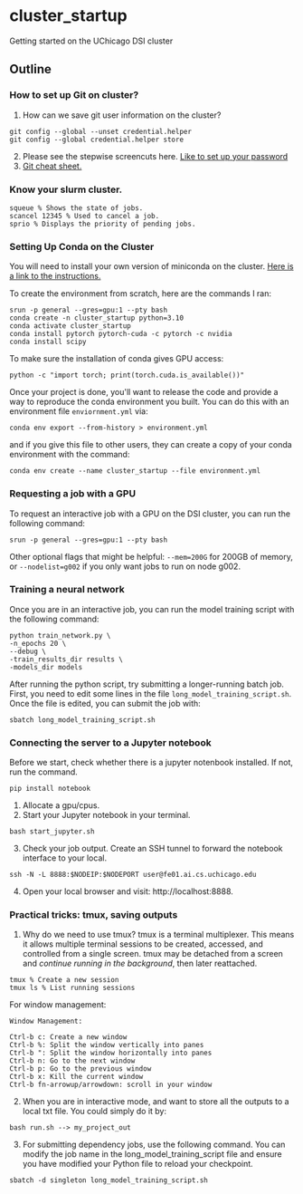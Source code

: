 # cluster_startup
Getting started on the UChicago DSI cluster


## Outline

### How to set up Git on cluster?
1. How can we save git user information on the cluster? 
```
git config --global --unset credential.helper
git config --global credential.helper store
```
2. Please see the stepwise screencuts here. [Like to set up your password](https://docs.google.com/document/d/13S4rIdJCzNqi_myG9TcjPyorI2n9IHbaqvS8Ao52R5Q/edit?usp=sharing)
3. [Git cheat sheet.](https://doabledanny.gumroad.com/l/git-commands-cheat-sheet-pdf)


### Know your slurm cluster.
```
squeue % Shows the state of jobs.
scancel 12345 % Used to cancel a job.
sprio % Displays the priority of pending jobs.
```

### Setting Up Conda on the Cluster

You will need to install your own version of miniconda on the cluster. [Here is a link to the instructions.](https://github.com/uchicago-dsi/core-facility-docs/blob/main/slurm.md#part-vi-install-conda-for-environment-management)


To create the environment from scratch, here are the commands I ran:
```
srun -p general --gres=gpu:1 --pty bash
conda create -n cluster_startup python=3.10
conda activate cluster_startup
conda install pytorch pytorch-cuda -c pytorch -c nvidia
conda install scipy
```

To make sure the installation of conda gives GPU access:
```
python -c "import torch; print(torch.cuda.is_available())"
```

Once your project is done, you'll want to release the code and provide a way to reproduce the conda environment you built. You can do this with an environment file `enviornment.yml` via:
```
conda env export --from-history > environment.yml
```
and if you give this file to other users, they can create a copy of your conda environment with the command:
```
conda env create --name cluster_startup --file environment.yml
```

### Requesting a job with a GPU

To request an interactive job with a GPU on the DSI cluster, you can run the following command:
```
srun -p general --gres=gpu:1 --pty bash
```
Other optional flags that might be helpful: `--mem=200G` for 200GB of memory, or `--nodelist=g002` if you only want jobs to run on node g002.

### Training a neural network

Once you are in an interactive job, you can run the model training script with the following command:

```
python train_network.py \
-n_epochs 20 \
--debug \
-train_results_dir results \
-models_dir models
```

After running the python script, try submitting a longer-running batch job. First, you need to edit some lines in the file `long_model_training_script.sh`. Once the file is edited, you can submit the job with:

```
sbatch long_model_training_script.sh
```

### Connecting the server to a Jupyter notebook
Before we start, check whether there is a jupyter notenbook installed. If not, run the command.
```
pip install notebook
```

1. Allocate a gpu/cpus.
2. Start your Jupyter notebook in your terminal.
```
bash start_jupyter.sh
```
3. Check your job output. Create an SSH tunnel to forward the notebook interface to your local.
```
ssh -N -L 8888:$NODEIP:$NODEPORT user@fe01.ai.cs.uchicago.edu
```
4. Open your local browser and visit: http://localhost:8888.

### Practical tricks: tmux, saving outputs
1. Why do we need to use tmux? tmux is a terminal multiplexer. This means it allows multiple terminal sessions to be created, accessed, and controlled from a single screen. tmux may be detached from a screen and *continue running in the background*, then later reattached.
```
tmux % Create a new session
tmux ls % List running sessions
```
For window management:
```
Window Management:

Ctrl-b c: Create a new window
Ctrl-b %: Split the window vertically into panes
Ctrl-b ": Split the window horizontally into panes
Ctrl-b n: Go to the next window
Ctrl-b p: Go to the previous window
Ctrl-b x: Kill the current window
Ctrl-b fn-arrowup/arrowdown: scroll in your window
```
2. When you are in interactive mode, and want to store all the outputs to a local txt file. You could simply do it by:
```
bash run.sh --> my_project_out
```

3. For submitting dependency jobs, use the following command. You can modify the job name in the long_model_training_script file and ensure you have modified your Python file to reload your checkpoint.
```
sbatch -d singleton long_model_training_script.sh
```

